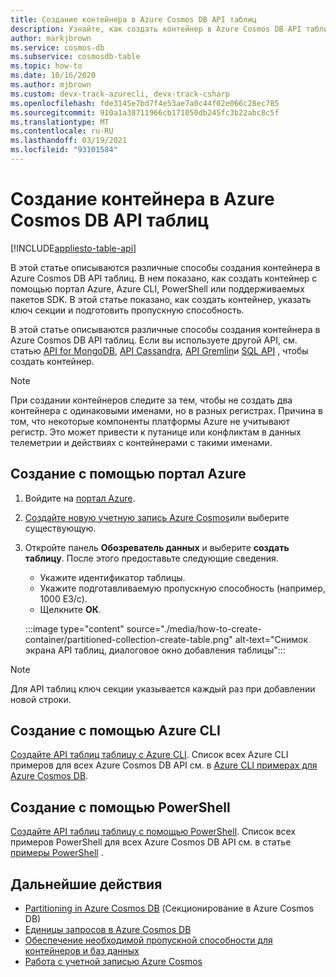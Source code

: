 ```yaml
---
title: Создание контейнера в Azure Cosmos DB API таблиц
description: Узнайте, как создать контейнер в Azure Cosmos DB API таблиц с помощью портал Azure, .NET, Java, Python, Node.js и других пакетов SDK.
author: markjbrown
ms.service: cosmos-db
ms.subservice: cosmosdb-table
ms.topic: how-to
ms.date: 10/16/2020
ms.author: mjbrown
ms.custom: devx-track-azurecli, devx-track-csharp
ms.openlocfilehash: fde3145e7bd7f4e53ae7a0c44f02e066c28ec785
ms.sourcegitcommit: 910a1a38711966cb171050db245fc3b22abc8c5f
ms.translationtype: MT
ms.contentlocale: ru-RU
ms.lasthandoff: 03/19/2021
ms.locfileid: "93101584"
---
```

# <a name="create-a-container-in-azure-cosmos-db-table-api"></a>Создание контейнера в Azure Cosmos DB API таблиц
[!INCLUDE[appliesto-table-api](includes/appliesto-table-api.md)]

В этой статье описываются различные способы создания контейнера в Azure Cosmos DB API таблиц. В нем показано, как создать контейнер с помощью портал Azure, Azure CLI, PowerShell или поддерживаемых пакетов SDK. В этой статье показано, как создать контейнер, указать ключ секции и подготовить пропускную способность.

В этой статье описываются различные способы создания контейнера в Azure Cosmos DB API таблиц. Если вы используете другой API, см. статью [API for MongoDB](how-to-create-container-mongodb.md), [API Cassandra](how-to-create-container-cassandra.md), [API Gremlin](how-to-create-container-gremlin.md)и [SQL API](how-to-create-container.md) , чтобы создать контейнер.

> [!NOTE]
> При создании контейнеров следите за тем, чтобы не создать два контейнера с одинаковыми именами, но в разных регистрах. Причина в том, что некоторые компоненты платформы Azure не учитывают регистр. Это может привести к путанице или конфликтам в данных телеметрии и действиях с контейнерами с такими именами.

## <a name="create-using-azure-portal"></a><a id="portal-table"></a>Создание с помощью портал Azure

1. Войдите на [портал Azure](https://portal.azure.com/).

1. [Создайте новую учетную запись Azure Cosmos](create-table-dotnet.md#create-a-database-account)или выберите существующую.

1. Откройте панель **Обозреватель данных** и выберите **создать таблицу**. После этого предоставьте следующие сведения.

   * Укажите идентификатор таблицы.
   * Укажите подготавливаемую пропускную способность (например, 1000 ЕЗ/с).
   * Щелкните **ОК**.

    :::image type="content" source="./media/how-to-create-container/partitioned-collection-create-table.png" alt-text="Снимок экрана API таблиц, диалоговое окно добавления таблицы":::

> [!Note]
> Для API таблиц ключ секции указывается каждый раз при добавлении новой строки.

## <a name="create-using-azure-cli"></a><a id="cli-mongodb"></a>Создание с помощью Azure CLI

[Создайте API таблиц таблицу с Azure CLI](./scripts/cli/table/create.md). Список всех Azure CLI примеров для всех Azure Cosmos DB API см. в [Azure CLI примерах для Azure Cosmos DB](cli-samples.md).

## <a name="create-using-powershell"></a>Создание с помощью PowerShell

[Создайте API таблиц таблицу с помощью PowerShell](./scripts/powershell/table/create.md). Список всех примеров PowerShell для всех Azure Cosmos DB API см. в статье [примеры PowerShell](powershell-samples.md) .

## <a name="next-steps"></a>Дальнейшие действия

* [Partitioning in Azure Cosmos DB](partitioning-overview.md) (Секционирование в Azure Cosmos DB)
* [Единицы запросов в Azure Cosmos DB](request-units.md)
* [Обеспечение необходимой пропускной способности для контейнеров и баз данных](set-throughput.md)
* [Работа с учетной записью Azure Cosmos](./account-databases-containers-items.md)